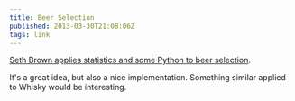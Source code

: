 ```yaml
---
title: Beer Selection
published: 2013-03-30T21:08:06Z
tags: link
---
```


[Seth Brown applies statistics and some Python to beer selection][post].

It's a great idea, but also a nice implementation. Something similar applied to 
Whisky would be interesting. 

[post]: http://www.drbunsen.org/beer-selection/

